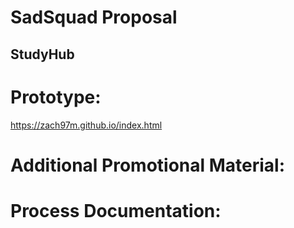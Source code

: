 # SadSquad Proposal
## StudyHub



# Prototype: 
https://zach97m.github.io/index.html


# Additional Promotional Material: 



# Process Documentation: 




